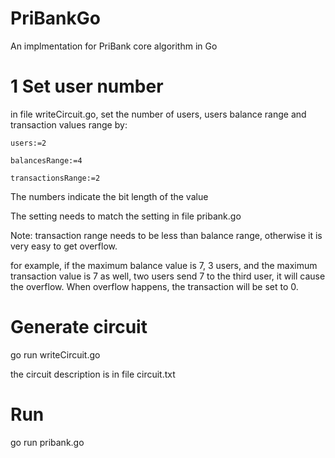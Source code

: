 # PriBankGo
An implmentation for PriBank core algorithm in Go

# 1 Set user number
 in file writeCircuit.go, set the number of users, users balance range and transaction values range by:
 
 `users:=2`
 
 `balancesRange:=4`
 
 `transactionsRange:=2
`

The numbers indicate the bit length of the value

The setting needs to match the setting in file pribank.go
 
Note: transaction range needs to be less than balance range, otherwise it is very easy to get overflow. 

for example, if the maximum balance value is 7, 3 users, and the maximum transaction value is 7 as well, two users send 7 to the third user, it will cause the overflow. When overflow happens, the transaction will be set to 0.

# Generate circuit
go run writeCircuit.go

the circuit description is in file circuit.txt

# Run 

go run pribank.go
